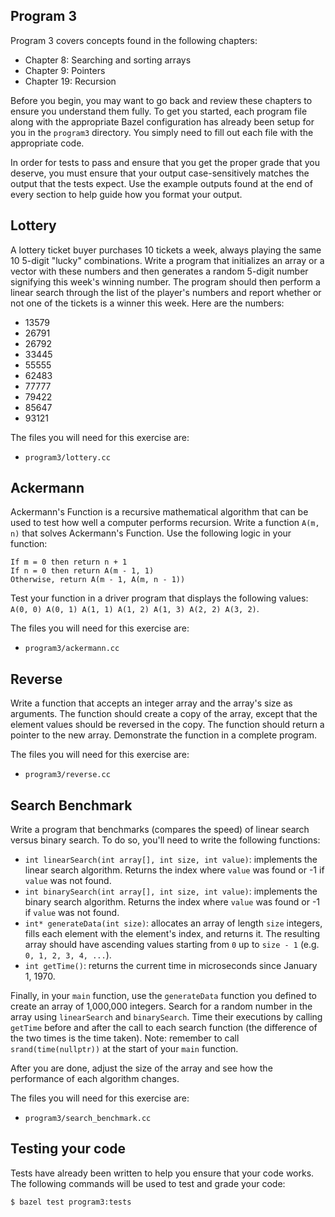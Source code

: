 Program 3
---------
Program 3 covers concepts found in the following chapters:

- Chapter 8: Searching and sorting arrays
- Chapter 9: Pointers
- Chapter 19: Recursion

Before you begin, you may want to go back and review these chapters to ensure you understand them
fully. To get you started, each program file along with the appropriate Bazel configuration has
already been setup for you in the `program3` directory. You simply need to fill out each file with
the appropriate code.

In order for tests to pass and ensure that you get the proper grade that you deserve, you must
ensure that your output case-sensitively matches the output that the tests expect. Use the example
outputs found at the end of every section to help guide how you format your output.

Lottery
-------
A lottery ticket buyer purchases 10 tickets a week, always playing the same 10 5-digit "lucky"
combinations. Write a program that initializes an array or a vector with these numbers and then
generates a random 5-digit number signifying this week's winning number. The program should then
perform a linear search through the list of the player's numbers and report whether or not one of
the tickets is a winner this week. Here are the numbers:

- 13579
- 26791
- 26792
- 33445
- 55555
- 62483
- 77777
- 79422
- 85647
- 93121

The files you will need for this exercise are:

- `program3/lottery.cc`

Ackermann
---------
Ackermann's Function is a recursive mathematical algorithm that can be used to test how well a
computer performs recursion. Write a function `A(m, n)` that solves Ackermann's Function. Use the
following logic in your function:

    If m = 0 then return n + 1
    If n = 0 then return A(m - 1, 1)
    Otherwise, return A(m - 1, A(m, n - 1))

Test your function in a driver program that displays the following values: `A(0, 0) A(0, 1) A(1, 1)
A(1, 2) A(1, 3) A(2, 2) A(3, 2)`.

The files you will need for this exercise are:

- `program3/ackermann.cc`

Reverse
-------
Write a function that accepts an integer array and the array's size as arguments. The function
should create a copy of the array, except that the element values should be reversed in the copy.
The function should return a pointer to the new array. Demonstrate the function in a complete
program.

The files you will need for this exercise are:

- `program3/reverse.cc`

Search Benchmark
----------------
Write a program that benchmarks (compares the speed) of linear search versus binary search. To do
so, you'll need to write the following functions:

- `int linearSearch(int array[], int size, int value)`: implements the linear search algorithm.
    Returns the index where `value` was found or -1 if `value` was not found.
- `int binarySearch(int array[], int size, int value)`: implements the binary search algorithm.
    Returns the index where `value` was found or -1 if `value` was not found.
- `int* generateData(int size)`: allocates an array of length `size` integers, fills each element
    with the element's index, and returns it. The resulting array should have ascending values
    starting from `0` up to `size - 1` (e.g. `0, 1, 2, 3, 4, ...`).
- `int getTime()`: returns the current time in microseconds since January 1, 1970.

Finally, in your `main` function, use the `generateData` function you defined to create an array of
1,000,000 integers. Search for a random number in the array using `linearSearch` and `binarySearch`.
Time their executions by calling `getTime` before and after the call to each search function (the
difference of the two times is the time taken). Note: remember to call `srand(time(nullptr))` at the
start of your `main` function.

After you are done, adjust the size of the array and see how the performance of each algorithm
changes.

The files you will need for this exercise are:

- `program3/search_benchmark.cc`

Testing your code
-----------------
Tests have already been written to help you ensure that your code works. The following commands will
be used to test and grade your code:

    $ bazel test program3:tests
